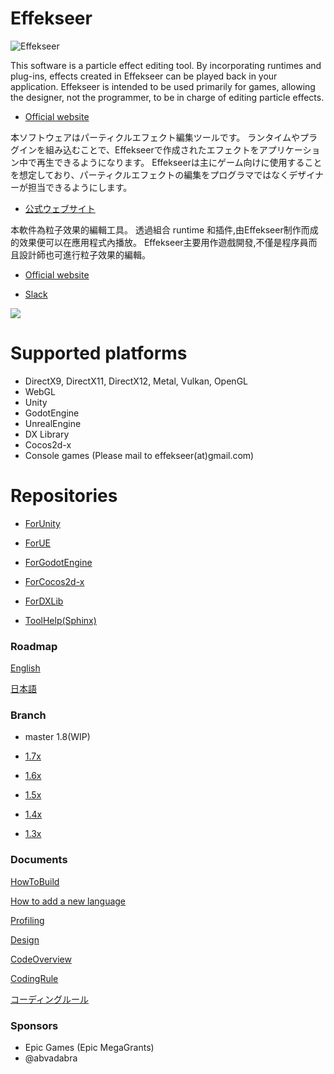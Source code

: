 ﻿Effekseer
=========

![Effekseer](docs/Images/EpicMegaGrants_Effekseer.png)

This software is a particle effect editing tool. 
By incorporating runtimes and plug-ins, effects created in Effekseer can be played back in your application. 
Effekseer is intended to be used primarily for games, allowing the designer, not the programmer, to be in charge of editing particle effects.

* [Official website](http://effekseer.github.io/en/)

本ソフトウェアはパーティクルエフェクト編集ツールです。 
ランタイムやプラグインを組み込むことで、Effekseerで作成されたエフェクトをアプリケーション中で再生できるようになります。
 Effekseerは主にゲーム向けに使用することを想定しており、パーティクルエフェクトの編集をプログラマではなくデザイナーが担当できるようにします。

* [公式ウェブサイト](http://effekseer.github.io/jp/)

本軟件為粒子效果的編輯工具。
透過組合 runtime 和插件,由Effekseer制作而成的效果便可以在應用程式內播放。
Effekseer主要用作遊戲開發,不僅是程序員而且設計師也可進行粒子效果的編輯。

* [Official website](http://effekseer.github.io/en/)

* [Slack](https://join.slack.com/t/effekseer/shared_invite/zt-86tcdhc6-wGGahU7VQjIPY5fqxwOTrg)

[![](http://img.youtube.com/vi/WwNX9TO7guA/0.jpg)](https://www.youtube.com/watch?v=WwNX9TO7guA)

Supported platforms
=========

- DirectX9, DirectX11, DirectX12, Metal, Vulkan, OpenGL
- WebGL
- Unity
- GodotEngine
- UnrealEngine
- DX Library
- Cocos2d-x
- Console games (Please mail to effekseer(at)gmail.com)

Repositories
=========

* [ForUnity](https://github.com/effekseer/EffekseerForUnity)

* [ForUE](https://github.com/effekseer/EffekseerForUE)

* [ForGodotEngine](https://github.com/effekseer/EffekseerForGodot3)

* [ForCocos2d-x](https://github.com/effekseer/EffekseerForCocos2d-x)

* [ForDXLib](https://github.com/effekseer/EffekseerForDXLib)

* [ToolHelp(Sphinx)](https://github.com/effekseer/docs_tool)

### Roadmap

[English](docs/Roadmap_En.md)

[日本語](docs/Roadmap_Ja.md)

### Branch

* master 1.8(WIP)

* [1.7x](https://github.com/effekseer/Effekseer/tree/17x)

* [1.6x](https://github.com/effekseer/Effekseer/tree/16x)

* [1.5x](https://github.com/effekseer/Effekseer/tree/15x)

* [1.4x](https://github.com/effekseer/Effekseer/tree/14x)

* [1.3x](https://github.com/effekseer/Effekseer/tree/13x)

### Documents

[HowToBuild](docs/Development/HowToBuild.md)

[How to add a new language](docs/HowToAddNewLanguage.md)

[Profiling](docs/Development/Profiling.md)

[Design](docs/Development/Design.md)

[CodeOverview](docs/Development/CodeOverview.md)

[CodingRule](docs/Development/CodingRule_En.md)

[コーディングルール](docs/Development/CodingRule_Ja.md)

### Sponsors

- Epic Games (Epic MegaGrants)
- @abvadabra

